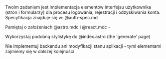 Twoim zadaniem jest implementacja elementów interfejsu użytkownika (stron i formularzy) dla procesu logowania, rejestracji i odzyskiwania konta. Specyfikacja znajduje się w: @auth-spec.md

Pamiętaj o założeniach @astro.mdc i @react.mdc - 

Wykorzystaj podobną stylistykę do @index.astro (the 'generate' page)

Nie implementuj backendu ani modyfikacji stanu aplikacji - tymi elementami zajmiemy się w dalszej kolejności
